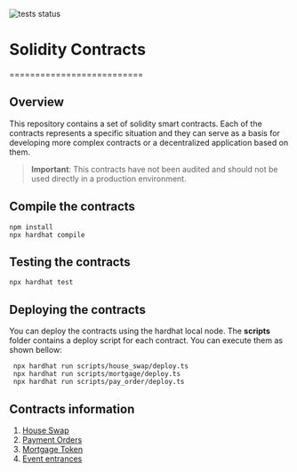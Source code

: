 ![tests status](https://github.com/icolomina/solidity-contracts/actions/workflows/test.yml/badge.svg)

# Solidity Contracts
==========================

## Overview
This repository contains a set of solidity smart contracts. Each of the contracts represents a specific situation and they can serve as a basis for developing more complex contracts or a decentralized application based on them.

> **Important**: This contracts have not been audited and should not be used directly in a production environment. 

## Compile the contracts

```shell
npm install
npx hardhat compile
```

## Testing the contracts

```shell
npx hardhat test
```

## Deploying the contracts
You can deploy the contracts using the hardhat local node. The **scripts** folder contains a deploy script for each contract. You can execute them as shown bellow:

```shell
 npx hardhat run scripts/house_swap/deploy.ts
 npx hardhat run scripts/mortgage/deploy.ts
 npx hardhat run scripts/pay_order/deploy.ts
```

## Contracts information
1. [House Swap](/docs/house_swap.md)
2. [Payment Orders](/docs/payment_order.md)
3. [Mortgage Token](/docs/mortgage.md)
4. [Event entrances](/docs/event_entrances.md)